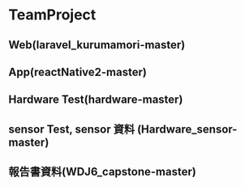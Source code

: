 # TeamProject
## Web(laravel_kurumamori-master) 
## App(reactNative2-master)
## Hardware Test(hardware-master)
## sensor Test, sensor 資料 (Hardware_sensor-master)
## 報告書資料(WDJ6_capstone-master) 

